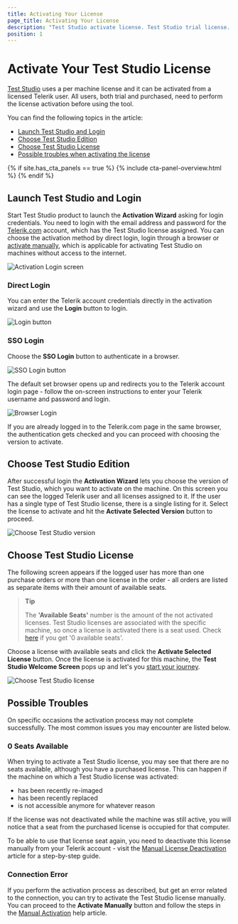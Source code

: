```yaml
---
title: Activating Your License
page_title: Activating Your License
description: "Test Studio activate license. Test Studio trial license. Login to your Telerik account "
position: 1
---
```

# Activate Your Test Studio License

<a href="http://www.telerik.com/teststudio" target="_blank">Test Studio</a> uses a per machine license and it can be activated from a licensed Telerik user. All users, both trial and purchased, need to perform the license activation before using the tool.

You can find the following topics in the article: 

- [Launch Test Studio and Login](#launch-test-studio-and-login)
- [Choose Test Studio Edition](#choose-test-studio-edition)
- [Choose Test Studio License](#choose-test-studio-license)
- [Possible troubles when activating the license](#possible-troubles)

{% if site.has_cta_panels == true %}
{% include cta-panel-overview.html %}
{% endif %}

## Launch Test Studio and Login

Start Test Studio product to launch the __Activation Wizard__ asking for login credentials. You need to login with the email address and password for the <a href="https://www.telerik.com/account/" target="_blank">Telerik.com</a> account, which has the Test Studio license assigned. You can choose the activation method by direct login, login through a browser or <a href="/prerequisites/license-activation/manual-activation" target="_blank">activate manually</a>, which is applicable for activating Test Studio on machines without access to the internet. 

![Activation Login screen](/img/prerequisites/license-activation/activating/fig1.png)

### Direct Login

You can enter the Telerik account credentials directly in the activation wizard and use the __Login__ button to login. 

![Login button](/img/prerequisites/license-activation/activating/fig2.png)

### SSO Login

Choose the __SSO Login__ button to authenticate in a browser.

![SSO Login button](/img/prerequisites/license-activation/activating/fig3.png)

The default set browser opens up and redirects you to the Telerik account login page - follow the on-screen instructions to enter your Telerik username and password and login. 

![Browser Login](/img/prerequisites/license-activation/activating/fig4.png)

If you are already logged in to the Telerik.com page in the same browser, the authentication gets checked and you can proceed with choosing the version to activate.

## Choose Test Studio Edition

After successful login the __Activation Wizard__ lets you choose the version of Test Studio, which you want to activate on the machine. On this screen you can see the logged Telerik user and all licenses assigned to it. 
If the user has a single type of Test Studio license, there is a single listing for it. Select the license to activate and hit the __Activate Selected Version__ button to proceed.

![Choose Test Studio version](/img/prerequisites/license-activation/activating/fig6.png)

## Choose Test Studio License

The following screen appears if the logged user has more than one purchase orders or more than one license in the order - all orders are listed as separate items with their amount of available seats.  

> __Tip__
> 
> The __'Available Seats'__ number is the amount of the not activated licenses. Test Studio licenses are associated with the specific machine, so once a license is activated there is a seat used. Check [here](#0-seats-available) if you get '0 available seats'. 

Choose a license with available seats and click the __Activate Selected License__ button. Once the license is activated for this machine, the __Test Studio Welcome Screen__ pops up and let's you <a href="/getting-started/first-project#starting-welcome-screen" target="_blank">start your journey</a>. 

![Choose Test Studio license](/img/prerequisites/license-activation/activating/fig7.png)

## Possible Troubles

On specific occasions the activation process may not complete successfully. The most common issues you may encounter are listed below.

### 0 Seats Available

When trying to activate a Test Studio license, you may see that there are no seats available, although you have a purchased license. This can happen if the machine on which a Test Studio license was activated:

- has been recently re-imaged
- has been recently replaced
- is not accessible anymore for whatever reason

If the license was not deactivated while the machine was still active, you will notice that a seat from the purchased license is occupied for that computer.

To be able to use that license seat again, you need to deactivate this license manually from your Telerik account - visit the <a href="/getting-started/installation/re-activating-your-license" target="_blank">Manual License Deactivation</a> article for a step-by-step guide.

### Connection Error

If you perform the activation process as described, but get an error related to the connection, you can try to activate the Test Studio license manually. You can proceed to the __Activate Manually__ button and follow the steps in the <a href="manual-activation" target="_blank">Manual Activation</a> help article.


